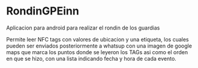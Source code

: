 # RondinGPEinn
Aplicacion para android para realizar el rondin de los guardias

Permite leer NFC tags con valores de ubicacion y una etiqueta, los cuales pueden ser enviados
posteriormente a whatsup con una imagen de google maps que marca los puntos donde se leyeron los TAGs
asi como el orden en que se hizo, con una lista indicando fecha y hora de cada evento.